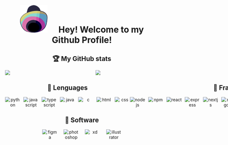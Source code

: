 <h1 align="center">
    <span>
        <img 
            style="width:90px; height:90px; margin:0px; padding:0px; display: inline; margin-right:30px;"
            src="assets/icon_hat.svg"/>
    </span>
    <b>Hey! Welcome to my Github Profile!</b>
</h1>

<h2 align="center" style="display:flex; justify-content:center;"><b>🏆 My GitHub stats</b></h2>
<div align="center" style="display:flex; gap: 20px; justify-content:center;">
    <img width="400px" src="https://github-readme-streak-stats.herokuapp.com/?user=JajoScript" />
    <img width="300px" src="https://spotify-recently-played-readme.vercel.app/api?user=jyx0evb84wd3kriql8jckptee&count=3" />
</div>

<div align="center" style="display:grid; grid-template-columns: 1fr 1fr; grid-template-row: 1fr;">
    <div align="center">        
        <h2 style="display:flex; gap: 10px; justify-content:center;"><b>🔭 Lenguages</b></h2>
        <div align="center" style="display:flex; gap: 10px; justify-content:center;">   
            <img width="50px" src="https://cdn.jsdelivr.net/gh/devicons/devicon/icons/python/python-original.svg" alt="python" />
            <img width="50px" src="https://cdn.jsdelivr.net/gh/devicons/devicon/icons/javascript/javascript-original.svg" alt="javascript" />
            <img width="50px" src="https://cdn.jsdelivr.net/gh/devicons/devicon/icons/typescript/typescript-original.svg" alt="typescript" />
            <img width="50px" src="https://cdn.jsdelivr.net/gh/devicons/devicon/icons/java/java-original.svg" alt="java" />
            <img width="50px" src="https://cdn.jsdelivr.net/gh/devicons/devicon/icons/c/c-original.svg" alt="c" />
            <img width="50px" src="https://cdn.jsdelivr.net/gh/devicons/devicon/icons/html5/html5-original-wordmark.svg" alt="html" />
            <img width="50px" src="https://cdn.jsdelivr.net/gh/devicons/devicon/icons/css3/css3-original-wordmark.svg" alt="css" />
        </div>
    </div>
    <div align="center">
        <h2 style="display:flex; gap: 10px; justify-content:center;"><b>🤖 Frameworks & more </b></h2>
        <div style="display:flex; gap: 10px; justify-content:center;">
            <img width="50px" src="https://cdn.jsdelivr.net/gh/devicons/devicon/icons/nodejs/nodejs-original.svg" alt="nodejs" />
            <img width="50px" src="https://cdn.jsdelivr.net/gh/devicons/devicon/icons/npm/npm-original-wordmark.svg" alt="npm" />
            <img width="50px" src="https://cdn.jsdelivr.net/gh/devicons/devicon/icons/react/react-original.svg" alt="react"/>
            <img width="50px" src="https://cdn.jsdelivr.net/gh/devicons/devicon/icons/express/express-original-wordmark.svg" alt="express" />
            <img width="50px" src="https://cdn.jsdelivr.net/gh/devicons/devicon/icons/nextjs/nextjs-original.svg" alt="nextjs" />
            <img width="50px" src="https://cdn.jsdelivr.net/gh/devicons/devicon/icons/mongodb/mongodb-original-wordmark.svg" alt="mongodb" />
            <img width="50px" src="https://cdn.jsdelivr.net/gh/devicons/devicon/icons/mysql/mysql-original-wordmark.svg" />
            <img width="50px" src="https://cdn.jsdelivr.net/gh/devicons/devicon/icons/jest/jest-plain.svg" alt="jest" />
            <img width="50px" src="https://cdn.jsdelivr.net/gh/devicons/devicon/icons/django/django-original.svg" alt="django" />
            <img width="50px" src="https://cdn.jsdelivr.net/gh/devicons/devicon/icons/heroku/heroku-original.svg" alt="heroku" />
            <img width="50px" src="https://cdn.jsdelivr.net/gh/devicons/devicon/icons/bootstrap/bootstrap-original.svg" alt="bootstrap" />
            <img width="50px" src="https://cdn.jsdelivr.net/gh/devicons/devicon/icons/babel/babel-original.svg" alt="babel" />
            <img width="50px" src="https://cdn.jsdelivr.net/gh/devicons/devicon/icons/webpack/webpack-original.svg" alt="webpack" />
        </div>
    </div>
</div>

<h2 align="center" style="display:flex; gap: 20px; justify-content:center;"><b>🎨 Software</b></h2>
<div align="center" style="display:flex; gap: 20px; justify-content:center;">
    <img width="50px" src="https://cdn.jsdelivr.net/gh/devicons/devicon/icons/figma/figma-original.svg" alt="figma"/>
    <img width="50px" src="https://cdn.jsdelivr.net/gh/devicons/devicon/icons/photoshop/photoshop-line.svg" alt="photoshop" />
    <img width="50px" src="https://cdn.jsdelivr.net/gh/devicons/devicon/icons/xd/xd-line.svg" alt="xd" />
    <img width="50px" src="https://cdn.jsdelivr.net/gh/devicons/devicon/icons/illustrator/illustrator-line.svg" alt="illustrator" />
</div>
